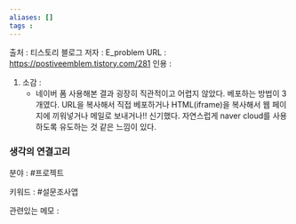 ```yaml
---
aliases: []
tags : 
---
```


출처 : 티스토리 블로그 
저자 : E_problem
URL : https://postiveemblem.tistory.com/281
인용 : 

1. 소감 : 
	- 네이버 폼 사용해본 결과 굉장히 직관적이고 어렵지 않았다. 베포하는 방법이 3개였다. URL을 복사해서 직접 베포하거나 HTML(iframe)을 복사해서 웹 페이지에 끼워넣거나 메일로 보내거나!! 신기했다. 자연스럽게 naver cloud를 사용하도록 유도하는 것 같은 느낌이 있다. 



### 생각의 연결고리
분야 : #프로젝트 

키워드 : #설문조사앱

관련있는 메모 :
